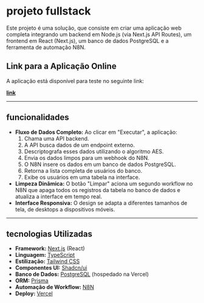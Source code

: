 # projeto fullstack

Este projeto é uma solução, que consiste em criar uma aplicação web completa integrando um backend em Node.js (via Next.js API Routes), um frontend em React (Next.js), um banco de dados PostgreSQL e a ferramenta de automação N8N.

## Link para a Aplicação Online

A aplicação está disponível para teste no seguinte link:

[**link**](https://projeto-fullstack-phi.vercel.app/)

---

## funcionalidades

* **Fluxo de Dados Completo:** Ao clicar em "Executar", a aplicação:
    1.  Chama uma API backend.
    2.  A API busca dados de um endpoint externo.
    3.  Descriptografa esses dados utilizando o algoritmo AES.
    4.  Envia os dados limpos para um webhook do N8N.
    5.  O N8N insere os dados em um banco de dados PostgreSQL.
    6.  Retorna a lista completa de usuários do banco.
    7.  Exibe os usuários em uma tabela na interface.
* **Limpeza Dinâmica:** O botão "Limpar" aciona um segundo workflow no N8N que apaga todos os registros da tabela no banco de dados e atualiza a interface em tempo real.
* **Interface Responsiva:** O design se adapta a diferentes tamanhos de tela, de desktops a dispositivos móveis.

---

## tecnologias Utilizadas

* **Framework:** [Next.js](https://nextjs.org/) (React)
* **Linguagem:** [TypeScript](https://www.typescriptlang.org/)
* **Estilização:** [Tailwind CSS](https://tailwindcss.com/)
* **Componentes UI:** [Shadcn/ui](https://ui.shadcn.com/)
* **Banco de Dados:** [PostgreSQL](https://www.postgresql.org/) (hospedado na Vercel)
* **ORM:** [Prisma](https://www.prisma.io/)
* **Automação de Workflow:** [N8N](https://n8n.io/)
* **Deploy:** [Vercel](https://vercel.com/)